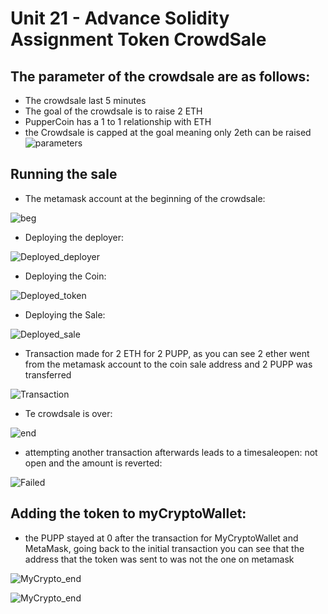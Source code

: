 # Unit 21 - Advance Solidity Assignment Token CrowdSale

## The parameter of the crowdsale are as follows:
* The crowdsale last 5 minutes
* The goal of the crowdsale is to raise 2 ETH
* PupperCoin has a 1 to 1 relationship with ETH
* the Crowdsale is capped at the goal meaning only 2eth can be raised
![parameters](Images/PupperCoinSale_Parameters.PNG?raw=true)

## Running the sale
* The metamask account at the beginning of the crowdsale: 

![beg](Images/MetaMask_Beg.PNG?raw=true)

* Deploying the deployer: 

![Deployed_deployer](Images/Deploying_PupperCoinSaleDeployer.PNG?raw=true)

* Deploying the Coin: 

![Deployed_token](Images/Deploying_PupperCoin.PNG?raw=true)

* Deploying the Sale: 

![Deployed_sale](Images/Deploying_PupperCoinSale.PNG?raw=true)

* Transaction made for 2 ETH for 2 PUPP, as you can see 2 ether went from the metamask account to the coin sale address and 2 PUPP was transferred

![Transaction](Images/transaction.PNG?raw=true)

* Te crowdsale is over:

![end](Images/end.PNG?raw=true)

* attempting another transaction afterwards leads to a timesaleopen: not open and the amount is reverted:

![Failed](Images/amount_reverted.PNG?raw=true)

## Adding the token to myCryptoWallet:
* the PUPP stayed at 0 after the transaction for MyCryptoWallet and MetaMask, going back to the initial transaction you can see that the address that the token was sent to was not the one on metamask

![MyCrypto_end](Images/MyCrypto_end.PNG?raw=true)

![MyCrypto_end](Images/MetaMask_end.PNG?raw=true)
